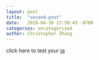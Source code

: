 ```yaml
---
layout: post
title:  "second-post"
date:   2018-04-30 13:30:49 -0700
categories: uncategorized
author: Christopher Zhang
---
```


click here to test your [iq]

[iq]: http://onemillionlols.com/

